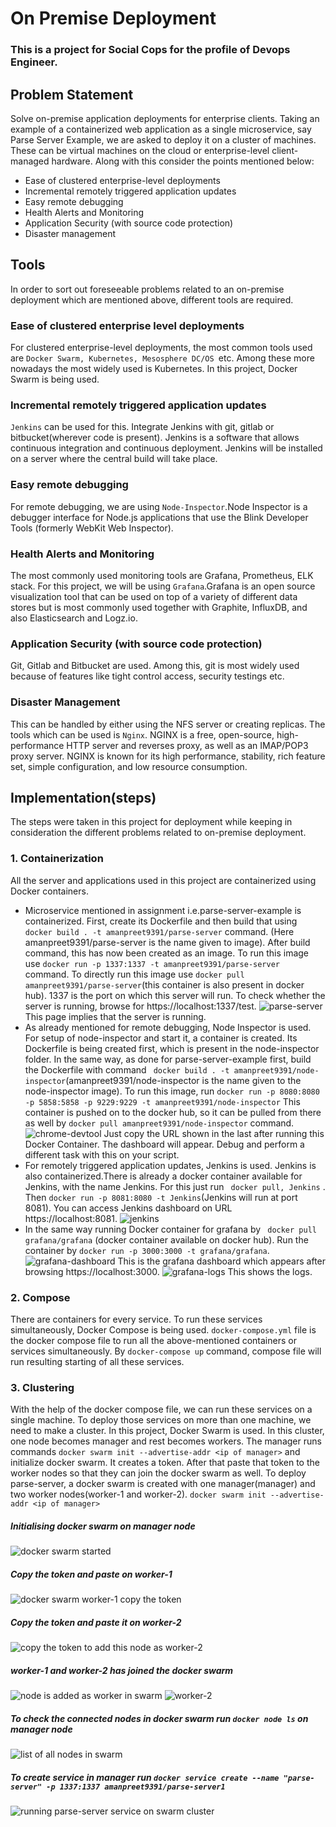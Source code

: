 # On Premise Deployment
### This is a project for Social Cops for the profile of Devops Engineer.
## Problem Statement
Solve on-premise application deployments for enterprise clients. Taking an example of a containerized web application as a single microservice, say Parse Server Example, we are asked to deploy it on a cluster of machines. These can be virtual machines on the 
cloud or enterprise-level client-managed hardware. Along with this consider the points mentioned below:
* Ease of clustered enterprise-level deployments
* Incremental remotely triggered application updates
* Easy remote debugging
* Health Alerts and Monitoring
* Application Security (with source code protection)
* Disaster management
## Tools
In order to sort out foreseeable problems related to an on-premise deployment which are mentioned above, different tools are required.
###  Ease of clustered enterprise level deployments
For clustered enterprise-level deployments, the most common tools used are `Docker Swarm, Kubernetes, Mesosphere DC/OS `etc. Among these more nowadays the most widely used is Kubernetes. In this project, Docker Swarm is being used.
### Incremental remotely triggered application updates
`Jenkins` can be used for this. Integrate Jenkins with git, gitlab or bitbucket(wherever code is present). Jenkins is a software that allows continuous integration and continuous deployment. Jenkins will be installed on a server where the central build will take place. 
### Easy remote debugging
For remote debugging, we are using `Node-Inspector`.Node Inspector is a debugger interface for Node.js applications that use the Blink Developer Tools (formerly WebKit Web Inspector).
### Health Alerts and Monitoring
The most commonly used monitoring tools are Grafana, Prometheus, ELK stack. For this project, we will be using `Grafana`.Grafana is an open source visualization tool that can be used on top of a variety of different data stores but is most commonly used together with Graphite, InfluxDB, and also Elasticsearch and Logz.io.
### Application Security (with source code protection)
Git, Gitlab and Bitbucket are used. Among this, git is most widely used because of features like tight control access, security testings etc.
### Disaster Management
This can be handled by either using the NFS server or creating replicas. The tools which can be used is `Nginx`. NGINX is a free, open-source, high-performance HTTP server and reverses proxy, as well as an IMAP/POP3 proxy server. NGINX is known for its high performance, stability, rich feature set, simple configuration, and low resource consumption.
## Implementation(steps)
The steps were taken in this project for deployment while keeping in consideration the different problems related to on-premise deployment.
### 1. Containerization
All the server and applications used in this project are containerized using Docker containers. 
* Microservice mentioned in assignment i.e.parse-server-example is containerized. First, create its Dockerfile and then build that using
`docker build . -t amanpreet9391/parse-server` command. (Here amanpreet9391/parse-server is the name given to image). After build command, this has now been created as an image. To run this image use `docker run -p 1337:1337 -t amanpreet9391/parse-server` command. 
To directly run this image use `docker pull amanpreet9391/parse-server`(this container is also present in docker hub). 1337 is the
port on which this server will run. To check whether the server is running, browse for https://localhost:1337/test. 
![parse-server](https://user-images.githubusercontent.com/25201552/52538270-b82fde80-2d96-11e9-8998-db7d7ed0b98e.png)
This page implies that the server is running.
* As already mentioned for remote debugging, Node Inspector is used. For setup of node-inspector and start it, a container is created.
Its Dockerfile is being created first, which is present in the node-inspector folder. In the same way, as done for parse-server-example
first, build the Dockerfile with command ` docker build . -t amanpreet9391/node-inspector`(amanpreet9391/node-inspector is the name given
to the node-inspector image). To run this image, run `docker run -p 8080:8080 -p 5858:5858 -p 9229:9229 -t amanpreet9391/node-inspector`
This container is pushed on to the docker hub, so it can be pulled from there as well by `docker pull amanpreet9391/node-inspector` command.
![chrome-devtool](https://user-images.githubusercontent.com/25201552/52538385-f974be00-2d97-11e9-8b16-18cc8fc5b947.png)
Just copy the URL shown in the last after running this Docker Container. The dashboard will appear. Debug and perform a different task with this on your script.
* For remotely triggered application updates, Jenkins is used. Jenkins is also containerized.There is already a docker container available for Jenkins, with the name Jenkins. For this just run ` docker pull, Jenkins` .  Then `docker run -p 8081:8080 -t Jenkins`(Jenkins will run at port 8081). You can access Jenkins dashboard on URL https://localhost:8081.
![jenkins](https://user-images.githubusercontent.com/25201552/52538524-d1865a00-2d99-11e9-861c-548c84f6a350.png)
* In the same way running Docker container for grafana by ` docker pull grafana/grafana` (docker container available on docker hub).
Run the container by `docker run -p 3000:3000 -t grafana/grafana`.
![grafana-dashboard](https://user-images.githubusercontent.com/25201552/52538586-6c7f3400-2d9a-11e9-9324-88e35cb11ed9.png)
This is the grafana dashboard which appears after browsing https://localhost:3000.
![grafana-logs](https://user-images.githubusercontent.com/25201552/52538606-a819fe00-2d9a-11e9-9ab8-d4bb078f52fe.png)
This shows the logs.
### 2. Compose
There are containers for every service. To run these services simultaneously, Docker Compose is being used. `docker-compose.yml` file is the docker compose file to run all the above-mentioned containers or services simultaneously. By `docker-compose up` command, compose file will run resulting starting of all these services.
### 3. Clustering
With the help of the docker compose file, we can run these services on a single machine. To deploy those services on more than one machine, we need to make a cluster. In this project, Docker Swarm is used. In this cluster, one node becomes manager and rest becomes workers. The manager runs commands `docker swarm init --advertise-addr <ip of manager>` and initialize docker swarm. It creates a token. After that paste that token to the worker nodes so that they can join the docker swarm as well. To deploy parse-server, a docker swarm is created with one manager(manager) and two worker nodes(worker-1 and worker-2).
`docker swarm init --advertise-addr <ip of manager>`
##### Initialising docker swarm on manager node
![docker swarm started](https://user-images.githubusercontent.com/25201552/52540250-a1e14d00-2dad-11e9-8e40-5c4f03db7bbc.png)
##### Copy the token and paste on worker-1
![docker swarm worker-1 copy the token](https://user-images.githubusercontent.com/25201552/52540268-c76e5680-2dad-11e9-870b-207f7f55017d.png)
##### Copy the token and paste it on worker-2
![copy the token to add this node as worker-2](https://user-images.githubusercontent.com/25201552/52540333-714de300-2dae-11e9-85fa-243b671d0634.png)
##### worker-1 and worker-2 has joined the docker swarm
![node is added as worker in swarm](https://user-images.githubusercontent.com/25201552/52540377-d1448980-2dae-11e9-8d01-4404b71389ee.png)
![worker-2](https://user-images.githubusercontent.com/25201552/52540380-da355b00-2dae-11e9-9007-07103709defa.png)
##### To check the connected nodes in docker swarm run `docker node ls` on manager node
![list of all nodes in swarm](https://user-images.githubusercontent.com/25201552/52540404-0c46bd00-2daf-11e9-9353-b8882ae18a4a.png)
##### To create service in manager run `docker service create --name "parse-server" -p 1337:1337 amanpreet9391/parse-server1`
![running parse-server service on swarm cluster](https://user-images.githubusercontent.com/25201552/52540425-4748f080-2daf-11e9-9770-3dfdb2067011.png)

